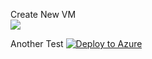 Create New VM <br>
<a href="https://portal.azure.com/#create/Microsoft.Template/uri/https%3A%2F%2Fraw.githubusercontent.com%2FKeeganWalsh%2FPowerDump%2Fmaster%2FAzure%2FTemplates%2FNew-VM%2Fazuredeploy.json?ptmpl=New-VMParameters.json" target="_blank">
    <img src="http://azuredeploy.net/deploybutton.png"/>
</a>

Another Test
[![Deploy to Azure](http://azuredeploy.net/deploybutton.svg)](https://deploy.azure.com/?repository=https://github.com/KeeganWalsh/PowerDump/blob/master/Azure/Templates/New-VM/azuredeploy.json?ptmpl=https://github.com/KeeganWalsh/PowerDump/blob/master/Azure/Templates/New-VM/New-VMParameters.json)

